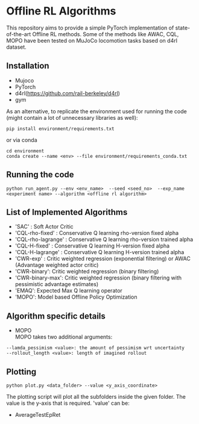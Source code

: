 # Offline RL Algorithms

This repository aims to provide a simple PyTorch implementation of state-of-the-art Offline RL methods. Some of the methods like AWAC, CQL, MOPO have been tested on MuJoCo locomotion tasks based on d4rl dataset.


## Installation
* Mujoco
* PyTorch
* d4rl(https://github.com/rail-berkeley/d4rl)
* gym 


As an alternative, to replicate the environment used for running the code (might contain a lot of unnecessary libraries as well):   
```
pip install environment/requirements.txt 
```

or via conda    
```
cd environment
conda create --name <env> --file environment/requirements_conda.txt
```

## Running the code

```
python run_agent.py --env <env_name>  --seed <seed_no>  --exp_name <experiment name> --algorithm <offline rl algorithm>
```

## List of Implemented Algorithms
* 'SAC' : Soft Actor Critic
* 'CQL-rho-fixed' : Conservative Q learning rho-version fixed alpha
* 'CQL-rho-lagrange' : Conservative Q learning rho-version trained alpha
* 'CQL-H-fixed' : Conservative Q learning H-version fixed alpha
* 'CQL-H-lagrange' : Conservative Q learning H-version trained alpha
* 'CWR-exp' : Critic weighted regression (exponential filtering) or AWAC (Advantage weighted actor critic)
* 'CWR-binary': Critic weighted regression (binary filtering)
* 'CWR-binary-max': Critic weighted regression (binary filtering with pessimistic advantage estimates)
* 'EMAQ': Expected Max Q learning operator
* 'MOPO': Model based Offline Policy Optimization




## Algorithm specific details

* MOPO   
MOPO takes two additional arguments:   
```
--lamda_pessimism <value>: the amount of pessimism wrt uncertainty
--rollout_length <value>: length of imagined rollout
```



## Plotting
```
python plot.py <data_folder> --value <y_axis_coordinate> 
```

The plotting script will plot all the subfolders inside the given folder. The value is the y-axis that is required.
'value' can be:
* AverageTestEpRet

